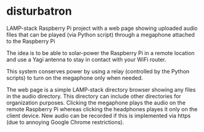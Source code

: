 # disturbatron
LAMP-stack Raspberry Pi project with a web page showing uploaded audio files that can be played (via Python script) through a megaphone attached to the Raspberry Pi


The idea is to be able to solar-power the Raspberry Pi in a remote location and use a Yagi antenna to stay in contact with your WiFi router.  

This system conserves power by using a relay (controlled by the Python scripts) to turn on the megaphone only when needed.

The web page is a simple LAMP-stack directory browser showing any files in the audio directory.  This directory can include other directories
for organization purposes.  Clicking the megaphone plays the audio on the remote Raspberry Pi whereas clicking the headphones playes it
only on the client device.  New audio can be recorded if this is implemented via https (due to annoying Google Chrome restrictions).
